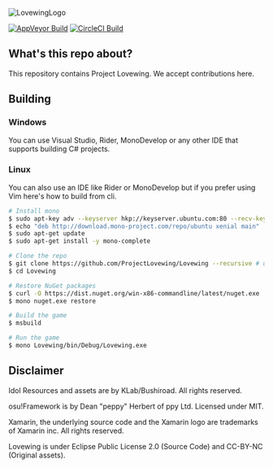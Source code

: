 ![LovewingLogo](LovewingLogo.png)

[![AppVeyor Build](https://ci.appveyor.com/api/projects/status/838a3fvg62djv93f?svg=true)](https://ci.appveyor.com/project/sr229/lovewing) [![CircleCI Build](https://circleci.com/gh/ProjectLovewing/Lovewing/tree/dev.png)](https://circleci.org/gh/ClarityMoe/Lovewing)

## What's this repo about?

This repository contains Project Lovewing. We accept contributions here.

## Building

### Windows

You can use Visual Studio, Rider, MonoDevelop or any other IDE that supports building C# projects.

### Linux

You can also use an IDE like Rider or MonoDevelop but if you prefer using Vim here's how to build from cli.

```bash
# Install mono
$ sudo apt-key adv --keyserver hkp://keyserver.ubuntu.com:80 --recv-keys 3FA7E0328081BFF6A14DA29AA6A19B38D3D831EF
$ echo "deb http://download.mono-project.com/repo/ubuntu xenial main" | sudo tee /etc/apt/sources.list.d/mono-official.list
$ sudo apt-get update
$ sudo apt-get install -y mono-complete

# Clone the repo
$ git clone https://github.com/ProjectLovewing/Lovewing --recursive # use "-b dev" for development branch
$ cd Lovewing

# Restore NuGet packages
$ curl -O https://dist.nuget.org/win-x86-commandline/latest/nuget.exe
$ mono nuget.exe restore

# Build the game
$ msbuild

# Run the game
$ mono Lovewing/bin/Debug/Lovewing.exe
```

## Disclaimer

Idol Resources and assets are by KLab/Bushiroad. All rights reserved.

osu!Framework is by Dean "peppy" Herbert of ppy Ltd. Licensed under MIT.

Xamarin, the underlying source code and the Xamarin logo are trademarks of Xamarin inc. All rights reserved.

Lovewing is under Eclipse Public License 2.0 (Source Code) and CC-BY-NC (Original assets).
